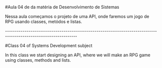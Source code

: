 #Aula 04 de da matéria de Desenvolvimento de Sistemas 

Nessa aula começamos o projeto de uma API, onde faremos um jogo de RPG usando classes, metódos e listas.

 -------------------------------------------------------------------------------------------------------------------



#Class 04 of Systems Development subject 

In this class we start designing an API, where we will make an RPG game using classes, methods and lists.
 
